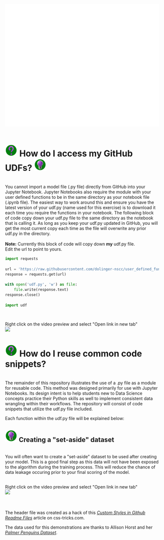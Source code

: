 <div align="center">
	<br>
		<img src="img/header.svg" width="800" height="400">
	<br>
</div>
<br>
<div>
	<h1><img src="img/question.png" width="40" /> How do I access my GitHub UDFs? <img src="img/bulb.png" width="40" /></h1>
</div>
<br>
You cannot import a model file (.py file) directly from GitHub into your Jupyter Notebook. Jupyter Notebooks also require the module with your user defined functions to be in the same directory as your notebook file (.ipynb file). The easiest way to work around this and ensure you have the latest version of your udf.py (name used for this exercise) is to download it each time you require the functions in your notebook. The following block of code copy down your udf.py file to the same directory as the notebook that is calling it. As long as you keep your udf.py updated in GitHub, you will get the most current copy each time as the file will overwrite any prior udf.py in the directory.  
<br><br>
<strong>Note:</strong> Currently this block of code will copy down <strong>my</strong> udf.py file.
<br>Edit the url to point to yours. 

```python
import requests

url = 'https://raw.githubusercontent.com/dolinger-nscc/user_defined_functions/main/udf.py' 
response = requests.get(url)

with open('udf.py', 'w') as file:
    file.write(response.text)
response.close()

import udf
```

<br>
  
Right click on the video preview and select "Open link in new tab"  
[<img src="https://img.youtube.com/vi/48OBj6DtYSk/hqdefault.jpg" width="600"  /> ](https://www.youtube.com/embed/48OBj6DtYSk)


<div>
	<h1><img src="img/question.png" width="40" /> How do I reuse common code snippets?</h1>
</div>
<br>
The remainder of this repository illustrates the use of a .py file as a module for reusable code. This method was designed primarily for use with Jupyter Notebooks. Its design intent is to help students new to Data Science concepts practice their Python skills as well to implement consistent data wrangling within their workflows. The repository will consist of code snippets that utilize the udf.py file included.  

Each function within the udf.py file will be explained below:  
<div>
	<h2><img src="img/bulb.png" width="40" /> Creating a "set-aside" dataset</h2>
</div>
<br>
You will often want to create a "set-aside" dataset to be used after creating your model. This is a good final step as this data will not have been exposed to the algorithm during the training process. This will reduce the chance of data leakage occuring prior to your final scoring of the model.  
<br>
<br>

Right click on the video preview and select "Open link in new tab"  
[<img src="https://img.youtube.com/vi/lVTObDXu4QM/hqdefault.jpg" width="600"  /> ](https://www.youtube.com/embed/lVTObDXu4QM)

<br>
<br>
The header file was created as a hack of this <a href="https://css-tricks.com/custom-styles-in-github-readmes/" target="_blank"><i>Custom Styles in Github Readme Files</i></a> article on css-tricks.com.  

The data used for this demonstrations are thanks to Allison Horst and her <a href="https://allisonhorst.github.io/palmerpenguins/" target="_blank"><i>Palmer Penguins Dataset</i></a>. 


